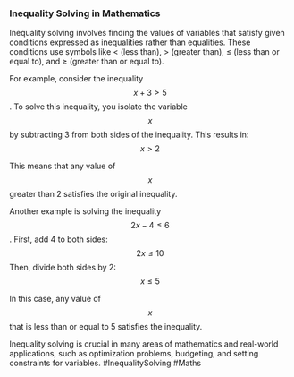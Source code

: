 ### Inequality Solving in Mathematics

Inequality solving involves finding the values of variables that satisfy given conditions expressed as inequalities rather than equalities. These conditions use symbols like < (less than), > (greater than), ≤ (less than or equal to), and ≥ (greater than or equal to).

For example, consider the inequality $$ x + 3 > 5 $$. To solve this inequality, you isolate the variable $$ x $$ by subtracting 3 from both sides of the inequality. This results in:
$$ x > 2 $$

This means that any value of $$ x $$ greater than 2 satisfies the original inequality.

Another example is solving the inequality $$ 2x - 4 ≤ 6 $$. First, add 4 to both sides:
$$ 2x ≤ 10 $$
Then, divide both sides by 2:
$$ x ≤ 5 $$

In this case, any value of $$ x $$ that is less than or equal to 5 satisfies the inequality.

Inequality solving is crucial in many areas of mathematics and real-world applications, such as optimization problems, budgeting, and setting constraints for variables. #InequalitySolving #Maths
